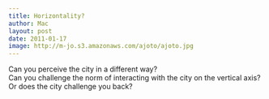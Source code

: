 ```yaml
---
title: Horizontality?
author: Mac
layout: post
date: 2011-01-17
image: http://m-jo.s3.amazonaws.com/ajoto/ajoto.jpg
---
```

Can you perceive the city in a different way?  
Can you challenge the norm of interacting with the city on the vertical axis?  
Or does the city challenge you back?

